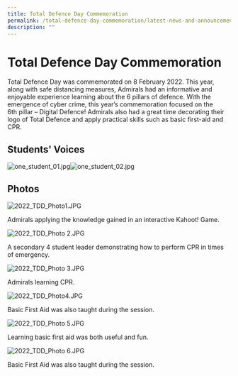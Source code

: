 ```yaml
---
title: Total Defence Day Commemoration
permalink: /total-defence-day-commemoration/latest-news-and-announcements/permalink/
description: ""
---
```

Total Defence Day Commemoration
===============================

Total Defence Day was commemorated on 8 February 2022. This year, along with safe distancing measures, Admirals had an informative and enjoyable experience learning about the 6 pillars of defence. With the emergence of cyber crime, this year’s commemoration focused on the 6th pillar – Digital Defence! Admirals also had a great time decorating their logo of Total Defence and apply practical skills such as basic first-aid and CPR. 

Students' Voices
----------------

![one_student_01.jpg](https://admiraltysec-moe-edu-sg-admin.cwp.sg/qql/slot/u752/2022/tdd2022/one_student_01.jpg)![one_student_02.jpg](https://admiraltysec-moe-edu-sg-admin.cwp.sg/qql/slot/u752/2022/tdd2022/one_student_02.jpg)

Photos
------

![2022_TDD_Photo1.JPG](https://admiraltysec-moe-edu-sg-admin.cwp.sg/qql/slot/u752/2022/tdd2022/2022_TDD_Photo1.JPG)

Admirals applying the knowledge gained in an interactive Kahoot! Game.

  

![2022_TDD_Photo 2.JPG](https://admiraltysec-moe-edu-sg-admin.cwp.sg/qql/slot/u752/2022/tdd2022/2022_TDD_Photo%202.JPG)  

A secondary 4 student leader demonstrating how to perform CPR in times of emergency.  

  
![2022_TDD_Photo 3.JPG](https://admiraltysec-moe-edu-sg-admin.cwp.sg/qql/slot/u752/2022/tdd2022/2022_TDD_Photo%203.JPG)  

Admirals learning CPR.

  

![2022_TDD_Photo4.JPG](https://admiraltysec-moe-edu-sg-admin.cwp.sg/qql/slot/u752/2022/tdd2022/2022_TDD_Photo4.JPG)  

Basic First Aid was also taught during the session.

  

![2022_TDD_Photo 5.JPG](https://admiraltysec-moe-edu-sg-admin.cwp.sg/qql/slot/u752/2022/tdd2022/2022_TDD_Photo%205.JPG)  

Learning basic first aid was both useful and fun.

  

![2022_TDD_Photo 6.JPG](https://admiraltysec-moe-edu-sg-admin.cwp.sg/qql/slot/u752/2022/tdd2022/2022_TDD_Photo%206.JPG)  

Basic First Aid was also taught during the session.